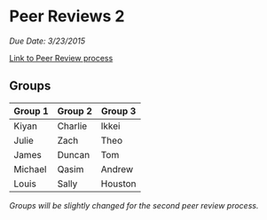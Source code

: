 # Peer Reviews 2
*Due Date: 3/23/2015*

[Link to Peer Review process](../tips/learning/peerreview.md)

## Groups

Group 1 | Group 2 | Group 3
---------|----------|----------
Kiyan | Charlie | Ikkei
Julie | Zach | Theo
James | Duncan | Tom
Michael | Qasim | Andrew
Louis |  Sally | Houston

_Groups will be slightly changed for the second peer review process._

